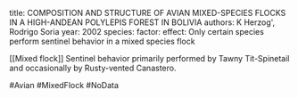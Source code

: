 title: COMPOSITION AND STRUCTURE OF AVIAN MIXED-SPECIES FLOCKS IN A HIGH-ANDEAN POLYLEPIS FOREST IN BOLIVIA
authors: K Herzog', Rodrigo Soria
year: 2002
species: 
factor: 
effect: Only certain species perform sentinel behavior in a mixed species flock

[[Mixed flock]]
Sentinel behavior primarily performed by Tawny Tit-Spinetail and occasionally by Rusty-vented Canastero.

#Avian #MixedFlock #NoData 

